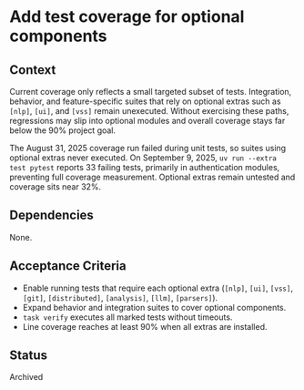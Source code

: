# Add test coverage for optional components

## Context
Current coverage only reflects a small targeted subset of tests.
Integration, behavior, and feature-specific suites that rely on optional
extras such as `[nlp]`, `[ui]`, and `[vss]` remain unexecuted. Without
exercising these paths, regressions may slip into optional modules and
overall coverage stays far below the 90% project goal.

The August 31, 2025 coverage run failed during unit tests, so suites using
optional extras never executed. On September 9, 2025, `uv run --extra test
pytest` reports 33 failing tests, primarily in authentication modules,
preventing full coverage measurement. Optional extras remain untested
and coverage sits near 32%.

## Dependencies
None.

## Acceptance Criteria
- Enable running tests that require each optional extra (`[nlp]`, `[ui]`,
  `[vss]`, `[git]`, `[distributed]`, `[analysis]`, `[llm]`, `[parsers]`).
- Expand behavior and integration suites to cover optional components.
- `task verify` executes all marked tests without timeouts.
- Line coverage reaches at least 90% when all extras are installed.

## Status
Archived
